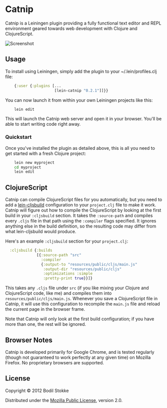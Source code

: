 # Catnip

Catnip is a Leiningen plugin providing a fully functional text editor
and REPL environment geared towards web development with Clojure and
ClojureScript.

![Screenshot](https://raw.github.com/bodil/catnip/master/catnip-screenshot.png)

## Usage

To install using Leiningen, simply add the plugin to your
~/.lein/profiles.clj file:

```clojure
    {:user {:plugins [...
                      [lein-catnip "0.2.1"]]}}
```

You can now launch it from within your own Leiningen projects like
this:

```bash
    lein edit
```

This will launch the Catnip web server and open it in your browser.
You'll be able to start writing code right away.

### Quickstart

Once you've installed the plugin as detailed above, this is all you
need to get started with a fresh Clojure project:

```bash
    lein new myproject
    cd myproject
    lein edit
```

## ClojureScript

Catnip can compile ClojureScript files for you automatically, but you
need to add a
[lein-cljsbuild](https://github.com/emezeske/lein-cljsbuild)
configuration to your `project.clj` file to make it work. Catnip will
figure out how to compile the ClojureScript by looking at the first
build in your `:cljsbuild` section. It takes the `:source-path` and
compiles every `.cljs` file in that path using the `:compiler` flags
specified. It ignores anything else in the build definition, so the
resulting code may differ from what lein-cljsbuild would produce.

Here's an example `:cljsbuild` section for your `project.clj`:

```clojure
  :cljsbuild {:builds
              [{:source-path "src"
                :compiler
                {:output-to "resources/public/cljs/main.js"
                 :output-dir "resources/public/cljs"
                 :optimizations :simple
                 :pretty-print true}}]}
```

This takes any `.cljs` file under `src` (if you like mixing your
Clojure and ClojureScript code, like me) and compiles them into
`resources/public/cljs/main.js`. Whenever you save a ClojureScript
file in Catnip, it will use this configuration to recompile the
`main.js` file and reload the current page in the browser frame.

Note that Catnip will only look at the first build configuration; if
you have more than one, the rest will be ignored.

## Browser Notes

Catnip is developed primarily for Google Chrome, and is tested
regularly (though not guaranteed to work perfectly at any given time)
on Mozilla Firefox. No proprietary browsers are supported.

## License

Copyright © 2012 Bodil Stokke

Distributed under the
[Mozilla Public License](http://mozilla.org/MPL/2.0/), version 2.0.
